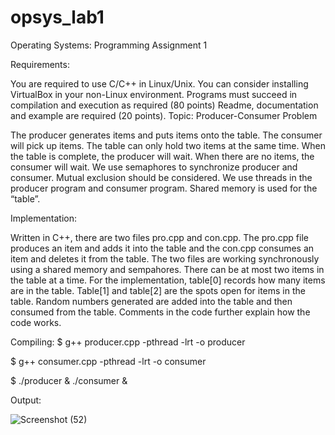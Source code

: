 # opsys_lab1

Operating Systems: Programming Assignment 1

Requirements:

You are required to use C/C++ in Linux/Unix. You can consider installing VirtualBox in your non-Linux environment.
Programs must succeed in compilation and execution as required (80 points)
Readme, documentation and example are required (20 points).
Topic: Producer-Consumer Problem

The producer generates items and puts items onto the table. The consumer will pick up items. The table can only hold two items at the same time. When the table is complete, the producer will wait. When there are no items, the consumer will wait. We use semaphores to synchronize producer and consumer. Mutual exclusion should be considered. We use threads in the producer program and consumer program. Shared memory is used for the “table”.

Implementation:

Written in C++, there are two files pro.cpp and con.cpp. The pro.cpp file produces an item and adds it into the table and the con.cpp consumes an item and deletes it from the table. The two files are working synchronously using a shared memory and sempahores. There can be at most two items in the table at a time. For the implementation, table[0] records how many items are in the table. Table[1] and table[2] are the spots open for items in the table. Random numbers generated are added into the table and then consumed from the table. Comments in the code further explain how the code works. 

Compiling:
$ g++ producer.cpp -pthread -lrt -o producer

$ g++ consumer.cpp -pthread -lrt -o consumer

$ ./producer & ./consumer &

Output:

![Screenshot (52)](https://user-images.githubusercontent.com/117044135/199099724-ffce00b6-61fb-4b5b-bf82-4655bffefe8e.png)
